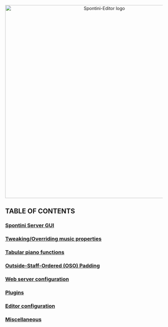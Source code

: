 <!--
Created (20/11/2020) by Paolo-Prete.
This file is part of Spontini-Editor project.

Spontini-Editor is free software: you can redistribute it and/or modify
it under the terms of the GNU General Public License as published by
the Free Software Foundation, either version 3 of the License, or
(at your option) any later version.
Spontini-Editor is distributed in the hope that it will be useful,
but WITHOUT ANY WARRANTY; without even the implied warranty of
MERCHANTABILITY or FITNESS FOR A PARTICULAR PURPOSE.  See the
GNU General Public License for more details.

You should have received a copy of the GNU General Public License
along with Spontini-Editor. If not, see <http://www.gnu.org/licenses/>.
-->

<p align="center">
    <img src="images/fulllogo.svg" width="618px" alt="Spontini-Editor logo" />
</p>

## TABLE OF CONTENTS

### [Spontini Server GUI](spontini-server.md)
### [Tweaking/Overriding music properties](tweaking.md)
### [Tabular piano functions](tabular.md)
### [Outside-Staff-Ordered (OSO) Padding](osopadding.md)
### [Web server configuration](webserver.md)
### [Plugins](plugins.md)
### [Editor configuration](configure.md)
### [Miscellaneous](miscellaneous.md)
